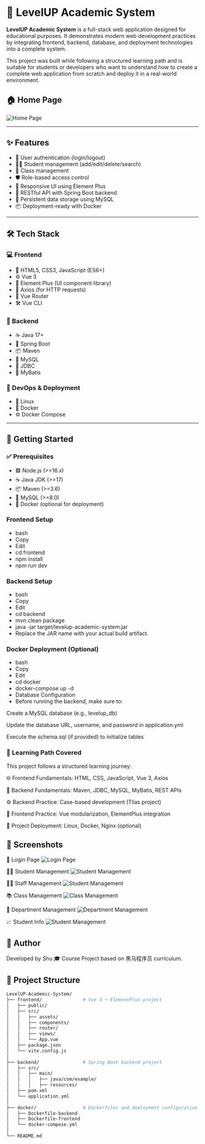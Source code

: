 # 🚀 LevelUP Academic System

**LevelUP Academic System** is a full-stack web application designed for educational purposes. It demonstrates modern web development practices by integrating frontend, backend, database, and deployment technologies into a complete system.

This project was built while following a structured learning path and is suitable for students or developers who want to understand how to create a complete web application from scratch and deploy it in a real-world environment.

## 🏠 Home Page

![Home Page](Screenshots/Home.png)

---

## ✨ Features

- 🔐 User authentication (login/logout)  
- 🧑‍🎓 Student management (add/edit/delete/search)  
- 🏫 Class management  
- 🛡️ Role-based access control  
- 🎨 Responsive UI using Element Plus  
- 🔗 RESTful API with Spring Boot backend  
- 💾 Persistent data storage using MySQL  
- 📦 Deployment-ready with Docker  

---

## 🛠️ Tech Stack

### 💻 Frontend

- 🧱 HTML5, CSS3, JavaScript (ES6+)
- ⚙️ Vue 3
- 🧩 Element Plus (UI component library)
- 🔁 Axios (for HTTP requests)
- 🧭 Vue Router
- 🛠️ Vue CLI

### 🧠 Backend

- ☕ Java 17+
- 🌱 Spring Boot
- 📦 Maven
- 🐬 MySQL
- 🔌 JDBC
- 🧬 MyBatis

### 🚀 DevOps & Deployment

- 🐧 Linux
- 🐳 Docker
- ⚙️ Docker Compose

---

## 🚀 Getting Started

### ✅ Prerequisites

- 🟩 Node.js (>=16.x)
- ☕ Java JDK (>=17)
- 📦 Maven (>=3.6)
- 🐬 MySQL (>=8.0)
- 🐳 Docker (optional for deployment)
  
### Frontend Setup
- bash
- Copy
- Edit
- cd frontend
- npm install
- npm run dev

### Backend Setup
- bash
- Copy
- Edit
- cd backend
- mvn clean package
- java -jar target/levelup-academic-system.jar
- Replace the JAR name with your actual build artifact.

### Docker Deployment (Optional)
- bash
- Copy
- Edit
- cd docker
- docker-compose up -d
- Database Configuration
- Before running the backend, make sure to:

Create a MySQL database (e.g., levelup_db)

Update the database URL, username, and password in application.yml

Execute the schema.sql (if provided) to initialize tables

### 📘 Learning Path Covered
This project follows a structured learning journey:

🌐 Frontend Fundamentals: HTML, CSS, JavaScript, Vue 3, Axios

🧱 Backend Fundamentals: Maven, JDBC, MySQL, MyBatis, REST APIs

⚙️ Backend Practice: Case-based development (Tlias project)

🎨 Frontend Practice: Vue modularization, ElementPlus integration

🚀 Project Deployment: Linux, Docker, Nginx (optional)


## 📸 Screenshots

🔐 Login Page
![Login Page](Screenshots/Login.png)

🧑‍🎓 Student Management
![Student Management](Screenshots/SM.png)

🧑‍🏫 Staff Management
![Student Management](Screenshots/StaffM.png)

📚 Class Management
![Class Management](Screenshots/CM.png)

🏫 Department Management
![Department Management](Screenshots/DM.png)

📈 Student Info
![Student Management](Screenshots/SI.png)

## 👤 Author
Developed by Shu
🎓 Course Project based on 黑马程序员 curriculum.

## 🧾 Project Structure

```bash
LevelUP-Academic-System/
├── frontend/               # Vue 3 + ElementPlus project
│   ├── public/             
│   ├── src/
│   │   ├── assets/
│   │   ├── components/
│   │   ├── router/
│   │   ├── views/
│   │   └── App.vue
│   ├── package.json
│   └── vite.config.js
│
├── backend/                # Spring Boot backend project
│   ├── src/
│   │   ├── main/
│   │   │   ├── java/com/example/
│   │   │   ├── resources/
│   ├── pom.xml
│   └── application.yml
│
├── docker/                 # Dockerfiles and deployment configuration
│   ├── Dockerfile-backend
│   ├── Dockerfile-frontend
│   └── docker-compose.yml
│
└── README.md


